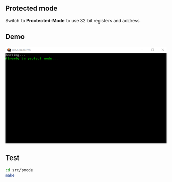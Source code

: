 ## Protected mode


Switch to **Proctected-Mode** to use 32 bit registers and address


## Demo

![Demo](pmode.gif)

## Test

```bash
cd src/pmode
make
```
